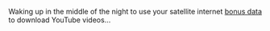 Waking up in the middle of the night to use your satellite internet [bonus data](http://support.hughesnet.com/en/faq/internet/what-is-bonus-zone) to download YouTube videos...
